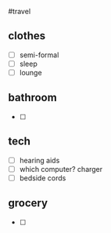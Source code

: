 #travel 

## clothes

- [ ] semi-formal
- [ ] sleep
- [ ] lounge

## bathroom

- [ ] 

## tech

- [ ] hearing aids
- [ ] which computer? charger
- [ ] bedside cords

## grocery

- [ ] 
